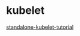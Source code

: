 # kubelet

[standalone-kubelet-tutorial](https://github.com/kelseyhightower/standalone-kubelet-tutorial)
